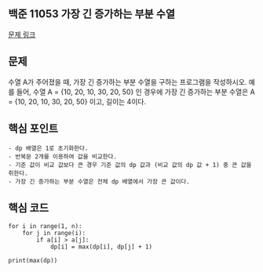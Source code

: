 ## 백준 11053 가장 긴 증가하는 부분 수열
[문제 링크](https://www.acmicpc.net/problem/11053)

## 문제
수열 A가 주어졌을 때, 가장 긴 증가하는 부분 수열을 구하는 프로그램을 작성하시오.
예를 들어, 수열 A = {10, 20, 10, 30, 20, 50} 인 경우에 가장 긴 증가하는 부분 수열은 A = {10, 20, 10, 30, 20, 50} 이고, 길이는 4이다.

## 핵심 포인트
```
- dp 배열은 1로 초기화한다.
- 반복문 2개를 이용하여 값을 비교한다.
- 기준 값이 비교 값보다 큰 경우 기준 값의 dp 값과 (비교 값의 dp 값 + 1) 중 큰 값을 취한다.
- 가장 긴 증가하는 부분 수열은 전체 dp 배열에서 가장 큰 값이다.
```

## 핵심 코드
```
for i in range(1, n):
    for j in range(i):
        if a[i] > a[j]:
            dp[i] = max(dp[i], dp[j] + 1)

print(max(dp))
```
